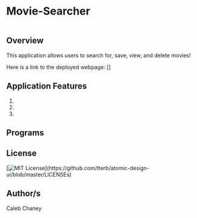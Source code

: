 # Movie-Searcher
![]()
## Overview
This application allows users to search for, save, view, and delete movies!

Here is a link to the deployed webpage: []

## Application Features
1) 
2)
3)


## Programs


## License 
[![MIT License](https://img.shields.io/apm/l/atomic-design-ui.svg?)](https://github.com/tterb/atomic-design-ui/blob/master/LICENSEs)

## Author/s
Caleb Chaney
